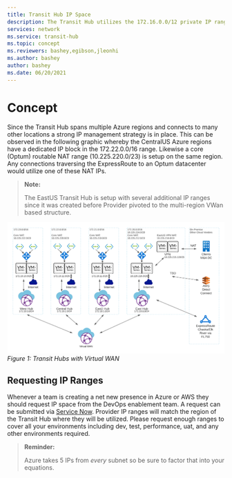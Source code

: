 ```yaml
---
title: Transit Hub IP Space
description: The Transit Hub utilizes the 172.16.0.0/12 private IP range with NAT provided for Optum allocated (i.e. 'core routable') ranges.
services: network
ms.service: transit-hub
ms.topic: concept
ms.reviewers: bashey,egibson,jleonhi
ms.author: bashey
author: bashey
ms.date: 06/20/2021
---
```


# Concept

Since the Transit Hub spans multiple Azure regions and connects to many other locations a strong IP management strategy is in place. This can be observed in the following graphic whereby the CentralUS Azure regions have a dedicated IP block in the 172.22.0.0/16 range. Likewise a core (Optum) routable NAT range (10.225.220.0/23) is setup on the same region. Any connections traversing the ExpressRoute to an Optum datacenter would utilize one of these NAT IPs.

> **Note:**
>
> The EastUS Transit Hub is setup with several additional IP ranges since it was created before Provider pivoted to the multi-region VWan based structure.

![Transit Hub IP Allocation](media/ProviderVirtualWan%20-%20Provider%20Virtual%20Wan.png)
*Figure 1: Transit Hubs with Virtual WAN*

## Requesting IP Ranges

Whenever a team is creating a net new presence in Azure or AWS they should request IP space from the DevOps enablement team. A request can be submitted via [Service Now](../../itsm/service-now-engagement.md). Provider IP ranges will match the region of the Transit Hub where they will be utilized. Please request enough ranges to cover all your environments including dev, test, performance, uat, and any other environments required.

> **Reminder:**
>
> Azure takes 5 IPs from *every* subnet so be sure to factor that into your equations.